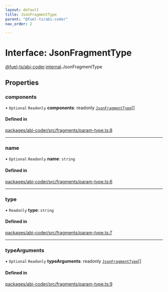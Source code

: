 ```yaml
---
layout: default
title: JsonFragmentType
parent: "@fuel-ts/abi-coder"
nav_order: 2

---
```


# Interface: JsonFragmentType

[@fuel-ts/abi-coder](../index.md).[internal](../namespaces/internal.md).JsonFragmentType

## Properties

### components

• `Optional` `Readonly` **components**: readonly [`JsonFragmentType`](internal-JsonFragmentType.md)[]

#### Defined in

[packages/abi-coder/src/fragments/param-type.ts:8](https://github.com/FuelLabs/fuels-ts/blob/master/packages/abi-coder/src/fragments/param-type.ts#L8)

___

### name

• `Optional` `Readonly` **name**: `string`

#### Defined in

[packages/abi-coder/src/fragments/param-type.ts:6](https://github.com/FuelLabs/fuels-ts/blob/master/packages/abi-coder/src/fragments/param-type.ts#L6)

___

### type

• `Readonly` **type**: `string`

#### Defined in

[packages/abi-coder/src/fragments/param-type.ts:7](https://github.com/FuelLabs/fuels-ts/blob/master/packages/abi-coder/src/fragments/param-type.ts#L7)

___

### typeArguments

• `Optional` `Readonly` **typeArguments**: readonly [`JsonFragmentType`](internal-JsonFragmentType.md)[]

#### Defined in

[packages/abi-coder/src/fragments/param-type.ts:9](https://github.com/FuelLabs/fuels-ts/blob/master/packages/abi-coder/src/fragments/param-type.ts#L9)
